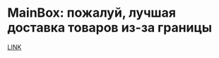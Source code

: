 # MainBox: пожалуй, лучшая доставка товаров из-за границы



[LINK](https://varlamov.ru/2036639.html)